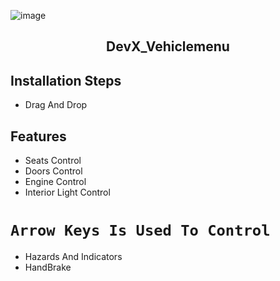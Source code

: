 ![image](https://imgur.com/py5ph9m.png)

<h2 align="center">DevX_Vehiclemenu</h2>

## Installation Steps
- Drag And Drop
## Features
- Seats Control
- Doors Control
- Engine Control
- Interior Light Control
# `Arrow Keys Is Used To Control`
- Hazards And Indicators
- HandBrake
